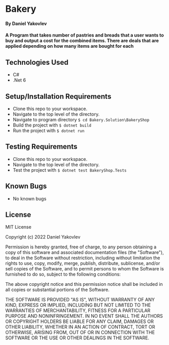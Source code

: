 # Bakery

#### By Daniel Yakovlev

#### A Program that takes number of pastries and breads that a user wants to buy and output a cost for the combined items. There are deals that are applied depending on how many items are bought for each

## Technologies Used

* C#
* .Net 6


## Setup/Installation Requirements

* Clone this repo to your workspace.
* Navigate to the top level of the directory.
* Navigate to program directory ``` $ cd Bakery.Solution\BakeryShop ```
* Build the project with ``` $ dotnet build ```
* Run the project with ``` $ dotnet run ```

## Testing Requirements

* Clone this repo to your workspace.
* Navigate to the top level of the directory.
* Test the project with ``` $ dotnet test BakeryShop.Tests ```

## Known Bugs

* No known bugs

## License
<!-- [Choose License](https://choosealicense.com/) -->

MIT License

Copyright (c) 2022 Daniel Yakovlev

Permission is hereby granted, free of charge, to any person obtaining a copy of this software and associated documentation files (the "Software"), to deal in the Software without restriction, including without limitation the rights to use, copy, modify, merge, publish, distribute, sublicense, and/or sell copies of the Software, and to permit persons to whom the Software is furnished to do so, subject to the following conditions:

The above copyright notice and this permission notice shall be included in all copies or substantial portions of the Software.

THE SOFTWARE IS PROVIDED "AS IS", WITHOUT WARRANTY OF ANY KIND, EXPRESS OR IMPLIED, INCLUDING BUT NOT LIMITED TO THE WARRANTIES OF MERCHANTABILITY, FITNESS FOR A PARTICULAR PURPOSE AND NONINFRINGEMENT. IN NO EVENT SHALL THE AUTHORS OR COPYRIGHT HOLDERS BE LIABLE FOR ANY CLAIM, DAMAGES OR OTHER LIABILITY, WHETHER IN AN ACTION OF CONTRACT, TORT OR OTHERWISE, ARISING FROM, OUT OF OR IN CONNECTION WITH THE SOFTWARE OR THE USE OR OTHER DEALINGS IN THE SOFTWARE.
